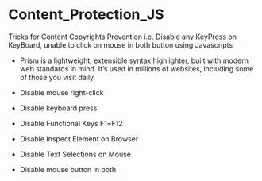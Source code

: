 # Content_Protection_JS
Tricks for Content Copyrights Prevention i.e. Disable any  KeyPress on KeyBoard, unable to click on mouse in both button using Javascripts

 - Prism is a lightweight, extensible syntax highlighter, built with modern web standards in mind. It’s used in millions of websites, including some of those you visit daily.

 - Disable mouse right-click
 - Disable keyboard press
 - Disable Functional Keys F1~F12
 - Disable Inspect Element on Browser
 - Disable Text Selections on Mouse
 - Disable mouse button in both
